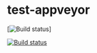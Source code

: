 # test-appveyor

[![Build status](https://ci.appveyor.com/api/github/webhook?id=6akto88qc2od7sxx?svg=true)]


[![Build status](https://ci.appveyor.com/api/projects/status/github/eparayre/test-appveyor/test-appveyor?branch-master&svg=true)
](https://ci.appveyor.com/api/projects/status/github/eparayre/test-appveyor?svg=true)
